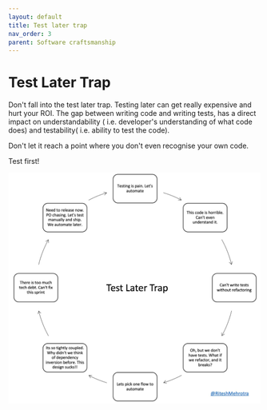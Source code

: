 ```yaml
---
layout: default
title: Test later trap
nav_order: 3
parent: Software craftsmanship
---
```



# Test Later Trap

Don't fall into the test later trap. Testing later can get really expensive and hurt your ROI. The gap between writing code and writing tests, has a direct impact on understandability ( i.e. developer's understanding of what code does) and testability( i.e. ability to test the code).

Don't let it reach a point where you don't even recognise your own code.

Test first!

![Test Later](assets/test_later.png)